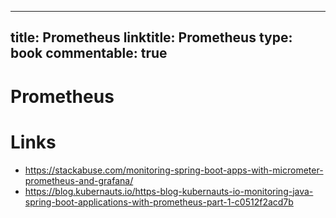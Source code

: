 
---
title: Prometheus
linktitle: Prometheus
type: book
commentable: true
---

# Prometheus

# Links

- https://stackabuse.com/monitoring-spring-boot-apps-with-micrometer-prometheus-and-grafana/
- https://blog.kubernauts.io/https-blog-kubernauts-io-monitoring-java-spring-boot-applications-with-prometheus-part-1-c0512f2acd7b

    
